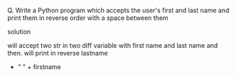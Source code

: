 Q. Write a Python program which accepts the user's first and last name and print them in reverse order with a space 
between them

solution

will accept two str in two diff variable with first name and last name and then. will print in reverse lastname 
+ " " + firstname 


